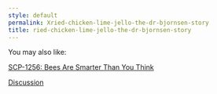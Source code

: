 ```yaml
---
style: default
permalink: Xried-chicken-lime-jello-the-dr-bjornsen-story
title: ried-chicken-lime-jello-the-dr-bjornsen-story
---
```

You may also like:

[SCP-1256: Bees Are Smarter Than You Think](http://scp-wiki.net/scp-1256)

[Discussion](http://scp-wiki.net/discussion)
